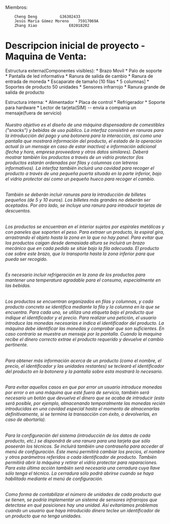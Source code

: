 
Miembros:

		Cheng Deng 			G36302433
		Jesús María Gómez Moreno	75917069A
		Zhang Xiao      		E02018202

Descripcion inicial de proyecto - Maquina de Venta:
===================================================

Estructura externa(Componentes visibles):
	* Brazo Movil
	* Palo de soporte
	* Pantalla de led informativa
	* Ranura de salida de cambio
	* Ranura de entrada de moneda
	* Escaparate de tamaño [10 filas * 5 columnas]
	* Soportes de producto 50 unidades
	* Sensores infrarrojo
	* Ranura grande de salida de producto

Estructura interna:
	* Alimentador
	* Placa de control
	* Refrigerador
	* Soporte para hardware
	* Lector de tarjeta(SIM)  -- envia a compania un mensaje(fuera de servicio)


######	Nuestro objetivo es el diseño de una máquina dispensadora de comestibles ("snacks") y bebidas de uso público. La interfaz consistirá en ranuras para la introducción del pago y una botonera para la interacción, así como una pantalla que mostrará información del producto, el estado de la operación actual (o un mensaje en caso de estar inactiva) e información adicional (fecha y hora, empresa proveedora y otros datos similares). Deberá mostrar también los productos a través de un vidrio protector (los productos estarán ordenados por filas y columnas con letreros informativos). La interfaz también incluirá una cavidad para recoger el producto a través de una pequeña puerta situada en la parte inferior, bajo el vidrio protector así como un pequeño hueco para recoger el cambio.

######	También se deberán incluir ranuras para la introducción de billetes pequeños (de 5 y 10 euros). Los billetes más grandes no deberán ser aceptados. Por otro lado, se incluye una ranura para introducir tarjetas de descuentos.

######	Los productos se encuentran en el interior sujetos por espirales metálicas y con paneles que soporten el peso. Para extraer un producto, la espiral gira, arrastrando el objeto hasta la zona en la que no hay panel. Para evitar que los productos caigan desde demasiada altura se incluirá un brazo mecánico que en cada pedido se sitúe bajo la fila adecuada. El producto cae sobre este brazo, que lo  transporta hasta la zona inferior para que pueda ser recogido.

######	Es necesario incluir refrigeración en la zona de los productos para mantener una temperatura agradable para el consumo, especialmente en las bebidas.

######	Los productos se encuentran organizados en filas y columnas, y cada producto concreto se identifica mediante la fila y la columna en la que se encuentra. Para cada uno, se utiliza una etiqueta bajo el producto que indique el identificador y el precio. Para realizar una petición, el usuario introduce las monedas necesarias e indica el identificador del producto. La máquina debe identificar las monedas y comprobar que son suficientes. En caso contrario se muestra un mensaje por la pantalla. Cuando la maquina recibe el dinero correcto extrae el producto requerido y devuelve el cambio pertinente.

######	Para obtener más información acerca de un producto (como el nombre, el precio, el identificador y las unidades restantes) se tecleará el identificador del producto en la botonera y la pantalla sobre esta mostrará lo necesario.

######	Para evitar aquellos casos en que por error un usuario introduce monedas por error o en una máquina que esté fuera de servicio, también será necesario un botón que devuelva el dinero que se acaba de introducir (esto será posible, por ejemplo, almacenando temporalmente las monedas recién introducidas en una cavidad especial hasta el momento de almacenarlas definitivamente, si se termina la transacción con éxito, o devolverlas, en caso de abortarla).

######	Para la configuración del sistema (introducción de los datos de cada producto, etc.) se dispondrá de una ranura para una tarjeta que sólo poseerán los técnicos. Se incluirá también una contraseña para acceder al menú de configuración. Este menú permitirá cambiar los precios, el nombre y otros parámetros referidos a cada identificador de producto. También permitirá abrir la máquina y retirar el vidrio protector para reparaciones. Para esta última acción también será necesaria una cerradura cuya llave sólo tenga el técnico. La cerradura sólo podrá abrirse cuando se haya habilitado mediante el menú de configuración.

######	Como forma de contabilizar el número de unidades de cada producto que se tienen, se podría implementar un sistema de sensores infrarrojos que detectase en qué posiciones hay una unidad. Así evitaríamos problemas cuando un usuario que haya introducido dinero teclee un identificador de un producto que no tenga unidades.
